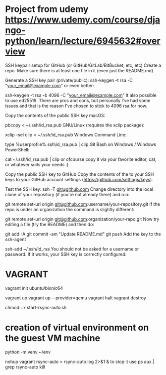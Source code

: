 # Project from udemy https://www.udemy.com/course/django-python/learn/lecture/6945632#overview

SSH keypair setup for GitHub (or GitHub/GitLab/BitBucket, etc, etc)
Create a repo.
Make sure there is at least one file in it (even just the README.md)

Generate a SSH key pair (private/public):
ssh-keygen -t rsa -C "your_email@example.com"
or even better:

ssh-keygen -t rsa -b 4096 -C "your_email@example.com"
It also possible to use ed25519. There are pros and cons, but personally I've had some issues and that is the reason I've chosen to stick to 4096 rsa for now.

Copy the contents of the public SSH key
macOS:

pbcopy < ~/.ssh/id_rsa.pub
GNU/Linux (requires the xclip package):

xclip -sel clip < ~/.ssh/id_rsa.pub
Windows Command Line:

type %userprofile%\.ssh\id_rsa.pub | clip
Git Bash on Windows / Windows PowerShell:

cat ~/.ssh/id_rsa.pub | clip
or ofcourse copy it via your favorite editor, cat, or whatever suits your needs :)

Copy the public SSH key to GitHub
Copy the contents of the to your SSH keys to your GitHub account settings (https://github.com/settings/keys).

Test the SSH key:
ssh -T git@github.com
Change directory into the local clone of your repository (if you're not already there) and run:

git remote set-url origin git@github.com:username/your-repository.git
If the repo is under an organization the command is slightly different:

git remote set-url origin git@github.com:organization/your-repo.git
Now try editing a file (try the README) and then do:

git add -A
git commit -am "Update README.md"
git push
Add the key to the ssh-agent

ssh-add ~/.ssh/id_rsa
You should not be asked for a username or password. If it works, your SSH key is correctly configured.

# VAGRANT
vagrant init ubuntu/bionic64

vagrant up
vagrant up --provider=qemu
vagrant halt
vagrant destroy

chmod +x start-rsync-auto.sh 

# creation of virtual environment on the guest VM machine
python -m venv ~/env

nohup vagrant rsync-auto > rsync-auto.log 2>&1 &
to stop it use 
ps aux | grep rsync-auto
kill <PID>

